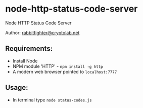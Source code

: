 # node-http-status-code-server
Node HTTP Status Code Server

Author: <rabbitfighter@cryptolab.net>

## Requirements:
 * Install Node 
 * NPM module 'HTTP' - <code>npm install -g http</code>
 * A modern web browser pointed to <code>localhost:7777</code>

## Usage: 
* In terminal type <code>node status-codes.js</code>


